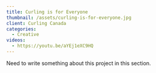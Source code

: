 ```yaml
---
title: Curling is for Everyone
thumbnail: /assets/curling-is-for-everyone.jpg
client: Curling Canada
categories:
  - Creative
videos:
  - https://youtu.be/aYEj1eXC9HQ
---
```


Need to write something about this project in this section.
